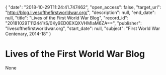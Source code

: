 {
  "date": "2018-10-29T11:24:41.747462", 
  "open_access": false, 
  "target_url": "http://blog.livesofthefirstworldwar.org/", 
  "description": null, 
  "end_date": null, 
  "title": "Lives of the First World War Blog", 
  "record_id": "20181029T112441/S/0Ky9ED0EXQXVHMIaM6ZA==", 
  "publisher": "livesofthefirstworldwar.org", 
  "start_date": null, 
  "subject": "First World War Centenary, 2014-18"
}

# Lives of the First World War Blog

None